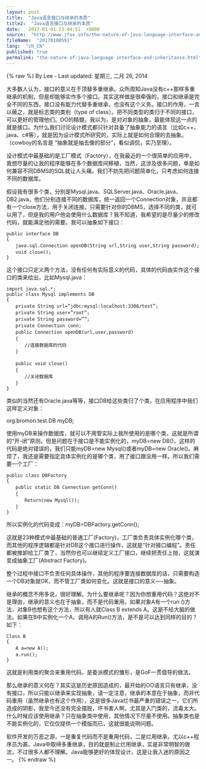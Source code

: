 ```yaml
---
layout: post
title:  "Java语言接口与继承的本质"
title2:  "Java语言接口与继承的本质"
date:   2017-01-01 23:44:51  +0800
source:  "http://www.jfox.info/the-nature-of-java-language-interface-and-inheritance.html"
fileName:  "20170100591"
lang:  "zh_CN"
published: true
permalink: "the-nature-of-java-language-interface-and-inheritance.html"
---
```

{% raw %}
By Lee - Last updated: 星期三, 二月 26, 2014

大多数人认为，接口的意义在于顶替多重继承。众所周知Java没有c++那样多重继承的机制，但是却能够实作多个接口。其实这样做是很牵强的，接口和继承是完全不同的东西，接口没有能力代替多重继承，也没有这个义务。接口的作用，一言以蔽之，就是标志类的类别（type of class）。把不同类型的类归于不同的接口，可以更好的管理他们。OO的精髓，我以为，是对对象的抽象，最能体现这一点的就是接口。为什么我们讨论设计模式都只针对具备了抽象能力的语言（比如c++、java、c#等），就是因为设计模式所研究的，实际上就是如何合理的去抽象。（cowboy的名言是 “抽象就是抽去像的部分”，看似调侃，实乃至理）。

设计模式中最基础的是工厂模式（Factory），在我最近的一个很简单的应用中，我想尽量的让我的程序能够在多个数据库间移植，当然，这涉及很多问题，单是如何兼容不同DBMS的SQL就让人头痛。我们不妨先把问题简单化，只考虑如何连接不同的数据库。

假设我有很多个类，分别是Mysql.java、SQLServer.java、Oracle.java、DB2.java，他们分别连接不同的数据库，统一返回一个Connection对象，并且都有一个close方法，用于关闭连接。只需要针对你的DBMS，选择不同的类，就可以用了，但是我的用户他会使用什么数据库？我不知道，我希望的是尽量少的修改代码，就能满足他的需要。我可以抽象如下接口：

    public interface DB
    {
    　　java.sql.Connection openDB(String url,String user,String password);
    　　void close();
    }

这个接口只定义两个方法，没有任何有实际意义的代码，具体的代码由实作这个接口的类来给出，比如Mysql.java：

    import java.sql.*;
    public class Mysql implements DB
    {
    　　private String url=”jdbc:mysql:localhost:3306/test”;
    　　private String user=”root”;
    　　private String password=””;
    　　private Connection conn;
    　　public Connection openDB(url,user,password)
    　　{
    　　　　//连接数据库的代码
    　　}
    
    　　public void close()
    　　{
    　　　　//关闭数据库
    　　}
    }

类似的当然还有Oracle.java等等，接口DB给这些类归了个类，在应用程序中我们这样定义对象：

org.bromon.test.DB myDB;

使用myDB来操作数据库，就可以不用管实际上我所使用的是哪个类，这就是所谓的“开-闭”原则。但是问题在于接口是不能实例化的，myDB=new DB()，这样的代码是绝对错误的，我们只能myDB=new Mysql()或者myDB=new Oracle()。麻烦了，我还是需要指定具体实例化的是哪个类，用了接口跟没用一样。所以我们需要一个工厂：

    public class DBFactory
    {
    　　public static DB Connection getConn()
    　　{
    　　　　Return(new Mysql());
    　　}
    } 

所以实例化的代码变成：myDB=DBFactory.getConn();

这就是23种模式中最基础的普通工厂(Factory)，工厂类负责具体实例化哪个类，而其他的程序逻辑都是针对DB这个接口进行操作，这就是“针对接口编程”。责任都被推卸给工厂类了，当然你也可以继续定义工厂接口，继续把责任上抛，这就演变成抽象工厂(Abstract Factory)。

整个过程中接口不负责任何具体操作，其他的程序要连接数据库的话，只需要构造一个DB对象就OK，而不管工厂类如何变化。这就是接口的意义—-抽象。

继承的概念不用多说，很好理解。为什么要继承呢？因为你想重用代码？这绝对不是理由，继承的意义也在于抽象，而不是代码重用。如果对象A有一个run ()方法，对象B也想有这个方法，所以有人就Class B extends A。这是不经大脑的做法。如果在B中实例化一个A，调用A的Run()方法，是不是可以达到同样的目的？如下：

    Class B
    {
    　　A a=new A();
    　　a.run();
    } 

这就是利用类的聚合来重用代码，是委派模式的雏形，是GoF一贯倡导的做法。

那么继承的意义何在？其实这是历史原因造成的，最开始的OO语言只有继承，没有接口，所以只能以继承来实现抽象，请一定注意，继承的本意在于抽象，而非代码重用（虽然继承也有这个作用），这是很多Java烂书最严重的错误之一，它们所造成的阴影，我至今还没有完全摆脱，坏书害人啊，尤其是入门类的，流毒太大。什么时候应该使用继承？只在抽象类中使用，其他情况下尽量不使用。抽象类也是不能实例化的，它仅仅提供一个模版而已，这就很能说明问题。

软件开发的万恶之源，一是重复代码而不是重用代码，二是烂用继承，尤以c++程序员为甚。Java中取缔多重继承，目的就是制止烂用继承，实是非常明智的做法，不过很多人都不理解。Java能够更好的体现设计，这是让我入迷的原因之一。
{% endraw %}
